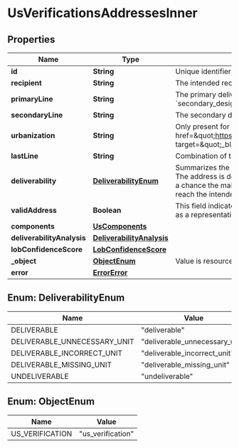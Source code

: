 

# UsVerificationsAddressesInner


## Properties

| Name | Type | Description | Notes |
|------------ | ------------- | ------------- | -------------|
|**id** | **String** | Unique identifier prefixed with &#x60;us_ver_&#x60;. |  [optional] |
|**recipient** | **String** | The intended recipient, typically a person&#39;s or firm&#39;s name. |  [optional] |
|**primaryLine** | **String** | The primary delivery line (usually the street address) of the address. Combination of the following applicable &#x60;components&#x60;: * &#x60;primary_number&#x60; * &#x60;street_predirection&#x60; * &#x60;street_name&#x60; * &#x60;street_suffix&#x60; * &#x60;street_postdirection&#x60; * &#x60;secondary_designator&#x60; * &#x60;secondary_number&#x60; * &#x60;pmb_designator&#x60; * &#x60;pmb_number&#x60;  |  [optional] |
|**secondaryLine** | **String** | The secondary delivery line of the address. This field is typically empty but may contain information if &#x60;primary_line&#x60; is too long.  |  [optional] |
|**urbanization** | **String** | Only present for addresses in Puerto Rico. An urbanization refers to an area, sector, or development within a city. See &lt;a href&#x3D;\&quot;https://pe.usps.com/text/pub28/28api_008.htm#:~:text&#x3D;I51.,-4%20Urbanizations&amp;text&#x3D;In%20Puerto%20Rico%2C%20identical%20street,placed%20before%20the%20urbanization%20name.\&quot; target&#x3D;\&quot;_blank\&quot;&gt;USPS documentation&lt;/a&gt; for clarification.  |  [optional] |
|**lastLine** | **String** | Combination of the following applicable &#x60;components&#x60;: * City (&#x60;city&#x60;) * State (&#x60;state&#x60;) * ZIP code (&#x60;zip_code&#x60;) * ZIP+4 (&#x60;zip_code_plus_4&#x60;)  |  [optional] |
|**deliverability** | [**DeliverabilityEnum**](#DeliverabilityEnum) | Summarizes the deliverability of the &#x60;us_verification&#x60; object. For full details, see the &#x60;deliverability_analysis&#x60; field. Possible values are: * &#x60;deliverable&#x60; – The address is deliverable by the USPS. * &#x60;deliverable_unnecessary_unit&#x60; – The address is deliverable, but the secondary unit information is unnecessary. * &#x60;deliverable_incorrect_unit&#x60; – The address is deliverable to the building&#39;s default address but the secondary unit provided may not exist. There is a chance the mail will not reach the intended recipient. * &#x60;deliverable_missing_unit&#x60; – The address is deliverable to the building&#39;s default address but is missing secondary unit information. There is a chance the mail will not reach the intended recipient. * &#x60;undeliverable&#x60; – The address is not deliverable according to the USPS.  |  [optional] |
|**validAddress** | **Boolean** | This field indicates whether an address was found in a more comprehensive address dataset that includes sources from the USPS, open source mapping data, and our proprietary mail delivery data. This field can be interpreted as a representation of whether an address is a real location or not. Additionally a valid address may contradict the deliverability field since an address can be a real valid location but the USPS may not deliver to that address.  |  [optional] |
|**components** | [**UsComponents**](UsComponents.md) |  |  [optional] |
|**deliverabilityAnalysis** | [**DeliverabilityAnalysis**](DeliverabilityAnalysis.md) |  |  [optional] |
|**lobConfidenceScore** | [**LobConfidenceScore**](LobConfidenceScore.md) |  |  [optional] |
|**_object** | [**ObjectEnum**](#ObjectEnum) | Value is resource type. |  [optional] |
|**error** | [**ErrorError**](ErrorError.md) |  |  |



## Enum: DeliverabilityEnum

| Name | Value |
|---- | -----|
| DELIVERABLE | &quot;deliverable&quot; |
| DELIVERABLE_UNNECESSARY_UNIT | &quot;deliverable_unnecessary_unit&quot; |
| DELIVERABLE_INCORRECT_UNIT | &quot;deliverable_incorrect_unit&quot; |
| DELIVERABLE_MISSING_UNIT | &quot;deliverable_missing_unit&quot; |
| UNDELIVERABLE | &quot;undeliverable&quot; |



## Enum: ObjectEnum

| Name | Value |
|---- | -----|
| US_VERIFICATION | &quot;us_verification&quot; |



